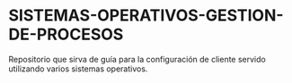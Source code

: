 # SISTEMAS-OPERATIVOS-GESTION-DE-PROCESOS
Repositorio que sirva de guía para la configuración de cliente servido utilizando varios sistemas operativos.
